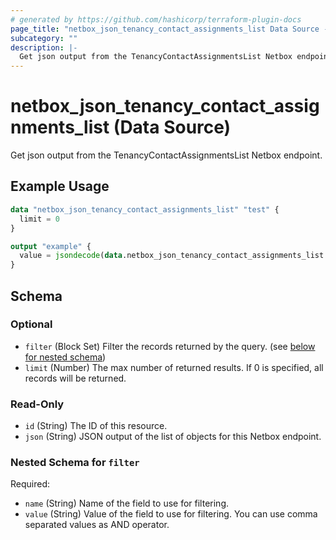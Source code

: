 ```yaml
---
# generated by https://github.com/hashicorp/terraform-plugin-docs
page_title: "netbox_json_tenancy_contact_assignments_list Data Source - netbox"
subcategory: ""
description: |-
  Get json output from the TenancyContactAssignmentsList Netbox endpoint.
---
```


# netbox_json_tenancy_contact_assignments_list (Data Source)

Get json output from the TenancyContactAssignmentsList Netbox endpoint.

## Example Usage

```terraform
data "netbox_json_tenancy_contact_assignments_list" "test" {
  limit = 0
}

output "example" {
  value = jsondecode(data.netbox_json_tenancy_contact_assignments_list.test.json)
}
```

<!-- schema generated by tfplugindocs -->
## Schema

### Optional

- `filter` (Block Set) Filter the records returned by the query. (see [below for nested schema](#nestedblock--filter))
- `limit` (Number) The max number of returned results. If 0 is specified, all records will be returned.

### Read-Only

- `id` (String) The ID of this resource.
- `json` (String) JSON output of the list of objects for this Netbox endpoint.

<a id="nestedblock--filter"></a>
### Nested Schema for `filter`

Required:

- `name` (String) Name of the field to use for filtering.
- `value` (String) Value of the field to use for filtering. You can use comma separated values as AND operator.
